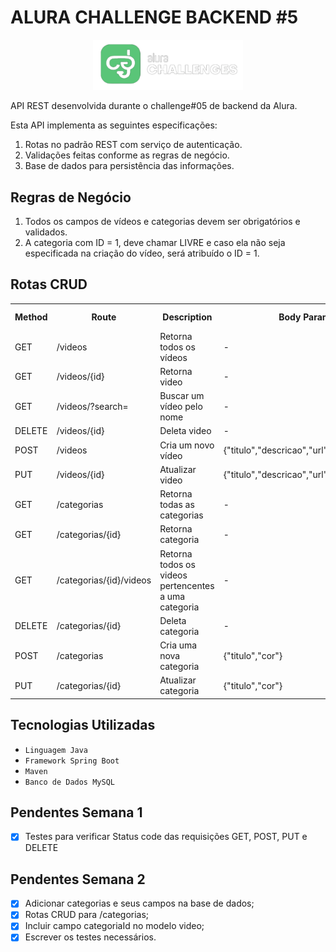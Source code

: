 # ALURA CHALLENGE BACKEND #5
<p align='center'><img src='assets/logo.png' width=240 alt='logo'/></p>

API REST desenvolvida durante o challenge#05 de backend da Alura.

Esta API implementa as seguintes especificações:
1. Rotas no padrão REST com serviço de autenticação.
2. Validações feitas conforme as regras de negócio.
3. Base de dados para persistência das informações.

## Regras de Negócio
1. Todos os campos de vídeos e categorias devem ser obrigatórios e validados.
2. A categoria com ID = 1, deve chamar LIVRE e caso ela não seja especificada na criação do vídeo, será atribuído o ID = 1.

## Rotas CRUD

<table>
    <tr>
        <th>Method</th>
        <th>Route</th>
        <th>Description</th>
        <th>Body Param.</th>
        <th>Query Param.</th>
    </tr>
    <tr>
        <td>GET</td>
        <td>/videos</td>
        <td>Retorna todos os vídeos</td>
        <td>-</td>
        <td>-</td>
    </tr>
    <tr>
        <td>GET</td>
        <td>/videos/{id}</td>
        <td>Retorna video</td>
        <td>-</td>
        <td>video id</td>
    </tr>
    <tr>
        <td>GET</td>
        <td>/videos/?search=</td>
        <td>Buscar um vídeo pelo nome</td>
        <td>-</td>
        <td>nome a ser buscado</td>
    </tr>
    <tr>
        <td>DELETE</td>
        <td>/videos/{id}</td>
        <td>Deleta video</td>
        <td>-</td>
        <td>video id</td>
    </tr>
    <tr>
        <td>POST</td>
        <td>/videos</td>
        <td>Cria um novo vídeo</td>
        <td>{"titulo","descricao","url","categoriaId"}</td>
        <td>-</td>
    </tr>
    <tr>
        <td>PUT</td>
        <td>/videos/{id}</td>
        <td>Atualizar video</td>
        <td>{"titulo","descricao","url","categoriaId"}</td>
        <td>video id</td>
    </tr>
    <tr>
        <td>GET</td>
        <td>/categorias</td>
        <td>Retorna todas as categorias</td>
        <td>-</td>
        <td>-</td>
    </tr>
    <tr>
        <td>GET</td>
        <td>/categorias/{id}</td>
        <td>Retorna categoria</td>
        <td>-</td>
        <td>categoria id</td>
    </tr>
    <tr>
        <td>GET</td>
        <td>/categorias/{id}/videos</td>
        <td>Retorna todos os videos pertencentes a uma categoria</td>
        <td>-</td>
        <td>categoria id</td>
    </tr>
    <tr>
        <td>DELETE</td>
        <td>/categorias/{id}</td>
        <td>Deleta categoria</td>
        <td>-</td>
        <td>categoria id</td>
    </tr>
    <tr>
        <td>POST</td>
        <td>/categorias</td>
        <td>Cria uma nova categoria</td>
        <td>{"titulo","cor"}</td>
        <td>-</td>
    </tr>
    <tr>
        <td>PUT</td>
        <td>/categorias/{id}</td>
        <td>Atualizar categoria</td>
        <td>{"titulo","cor"}</td>
        <td>categoria id</td>
    </tr>
</table>


## Tecnologias Utilizadas
- `Linguagem Java`
- `Framework Spring Boot`
- `Maven`
- `Banco de Dados MySQL`

## Pendentes Semana 1
- [X] Testes para verificar Status code das requisições GET, POST, PUT e DELETE

## Pendentes Semana 2
- [X] Adicionar categorias e seus campos na base de dados;
- [X] Rotas CRUD para /categorias;
- [X] Incluir campo categoriaId no modelo video;
- [X] Escrever os testes necessários.